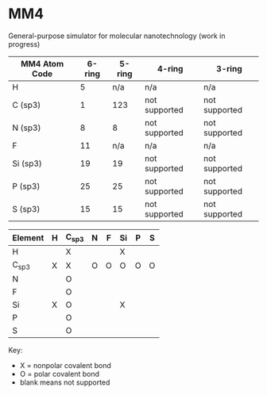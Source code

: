 # MM4

General-purpose simulator for molecular nanotechnology (work in progress)

| MM4 Atom Code | 6-ring | 5-ring | 4-ring | 3-ring |
| - | - | - | - | - |
| H            | 5   | n/a | n/a           | n/a           |
| C (sp3)      | 1   | 123 | not supported | not supported |
| N (sp3)      | 8   | 8   | not supported | not supported |
| F            | 11  | n/a | n/a           | n/a           |
| Si (sp3)     | 19  | 19  | not supported | not supported |
| P (sp3)      | 25  | 25  | not supported | not supported |
| S (sp3)      | 15  | 15  | not supported | not supported |

| Element | H | C<sub>sp3</sub> | N | F | Si | P | S |
| --------------- | - | - | - | - | - | - | - |
| H               |   | X |   |   | X |   |   |
| C<sub>sp3</sub> | X | X | O | O | O | O | O |
| N               |   | O |   |   |   |   |   |
| F               |   | O |   |   |   |   |   |
| Si              | X | O |   |   | X |   |   |
| P               |   | O |   |   |   |   |   |
| S               |   | O |   |   |   |   |   |

Key:
- X = nonpolar covalent bond
- O = polar covalent bond
- blank means not supported
